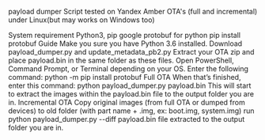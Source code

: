 payload dumper
Script tested on Yandex Amber OTA's (full and incremental) under Linux(but may works on Windows too)

System requirement
Python3, pip
google protobuf for python pip install protobuf
Guide
Make you sure you have Python 3.6 installed.
Download payload_dumper.py and update_metadata_pb2.py
Extract your OTA zip and place payload.bin in the same folder as these files.
Open PowerShell, Command Prompt, or Terminal depending on your OS.
Enter the following command: python -m pip install protobuf
Full OTA
When that’s finished, enter this command: python payload_dumper.py payload.bin
This will start to extract the images within the payload.bin file to the output folder you are in.
Incremental OTA
Copy original images (from full OTA or dumped from devices) to old folder (with part name + .img, ex: boot.img, system.img)
run python payload_dumper.py --diff payload.bin
file extracted to the output folder you are in.

